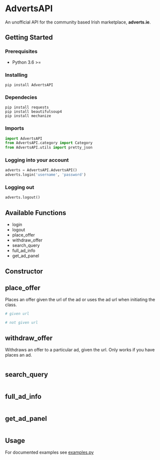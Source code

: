 # AdvertsAPI

An unofficial API for the community based Irish marketplace, **adverts.ie**.

## Getting Started

### Prerequisites

* Python 3.6 >=

### Installing

``` shell
pip install AdvertsAPI
```

### Dependecies

``` shell
pip install requests
pip install beautifulsoup4 
pip install mechanize
```

### Imports

``` python
import AdvertsAPI
from AdvertsAPI.category import Category
from AdvertsAPI.utils import pretty_json
```

### Logging into your account

``` python
adverts = AdvertsAPI.AdvertsAPI()
adverts.login('username', 'password')
```

### Logging out

``` python
adverts.logout()
```

## Available Functions

* login
* logout
* place_offer
* withdraw_offer
* search_query
* full_ad_info
* get_ad_panel

## Constructor

## place_offer

Places an offer given the url of the ad or uses the ad url when initiating the class.

``` python
# given url
```

``` python
# not given url
```

## withdraw_offer

Withdraws an offer to a particular ad, given the url. Only works if you have places an ad.

``` python
```

## search_query

``` python
```

## full_ad_info

``` python
```

## get_ad_panel

``` python
```

## Usage

For documented examples see [examples.py](https://github.com/ahmedhamedaly/AdvertsAPI/blob/master/examples/examples.py)

